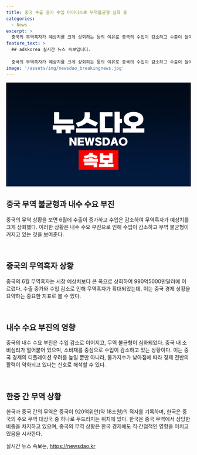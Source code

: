 ```yaml
---
title: 중국 수출 증가 수입 마이너스로 무역불균형 심화 중
categories:
  - News
excerpt: >
  중국의 무역흑자가 예상치를 크게 상회하는 등의 이유로 중국의 수입이 감소하고 수출이 늘어나면서 무역 불균형이 커지고 있다. 이에도 불구하고 중국의 내수 부진으로 물가가 하락하고 소비심리가 얼어붙는 등의 현상이 나타나고 있어 중국의 경제 상황이 어려워지고 있다. 물가지수의 하락은 경제의 활력이 사라지고 있는 것을 시사하며 디플레이션 우려가 높아지고 있는 상황이다. 이에 중국 정부의 고심이 깊어지고 있는 가운데 한국의 중국과의 무역 교류가 늘어나고 있어 관련 이슈가 주목받고 있다.
feature_text: >
  ## adskorea 실시간 뉴스 속보입니다.

  중국의 무역흑자가 예상치를 크게 상회하는 등의 이유로 중국의 수입이 감소하고 수출이 늘어나면서 무역 불균형이 커지고 있다. 이에도 불구하고 중국의 내수 부진으로 물가가 하락하고 소비심리가 얼어붙는 등의 현상이 나타나고 있어 중국의 경제 상황이 어려워지고 있다. 물가지수의 하락은 경제의 활력이 사라지고 있는 것을 시사하며 디플레이션 우려가 높아지고 있는 상황이다. 이에 중국 정부의 고심이 깊어지고 있는 가운데 한국의 중국과의 무역 교류가 늘어나고 있어 관련 이슈가 주목받고 있다.
image: '/assets/img/newsdao_breakingnews.jpg'
---
```


<p><img src="/assets/img/newsdao_breakingnews.jpg" alt="adskorea 속보" /></p>

<h2 data-ke-size="size26">중국 무역 불균형과 내수 수요 부진</h2>

<p>중국의 무역 상황을 보면 6월에 수출이 증가하고 수입은 감소하여 무역흑자가 예상치를 크게 상회했다. 이러한 상황은 내수 수요 부진으로 인해 수입이 감소하고 무역 불균형이 커지고 있는 것을 보여준다.</p>

<p data-ke-size="size16">&nbsp;</p>

<h2 data-ke-size="size24">중국의 무역흑자 상황</h2>

<p>중국의 6월 무역흑자는 시장 예상치보다 큰 폭으로 상회하여 990억5000만달러에 이르렀다. 수출 증가와 수입 감소로 인해 무역흑자가 확대되었는데, 이는 중국 경제 상황을 요약하는 중요한 지표로 볼 수 있다.</p>

<p data-ke-size="size16">&nbsp;</p>

<h2 data-ke-size="size24">내수 수요 부진의 영향</h2>

<p>중국의 내수 수요 부진은 수입 감소로 이어지고, 무역 불균형이 심화되었다. 중국 내 소비심리가 얼어붙어 있으며, 소비재를 중심으로 수입이 감소하고 있는 상황이다. 이는 중국 경제의 디플레이션 우려를 높일 뿐만 아니라, 물가지수가 낮아짐에 따라 경제 전반의 활력이 약화되고 있다는 신호로 해석할 수 있다.</p>

<p data-ke-size="size16">&nbsp;</p>

<h2 data-ke-size="size24">한중 간 무역 상황</h2>

<p>한국과 중국 간의 무역은 중국이 920억위안(약 18조원)의 적자를 기록하며, 한국은 중국의 주요 무역 대상국 중 하나로 두드러지는 위치에 있다. 한국은 중국 무역에서 상당한 비중을 차지하고 있으며, 중국의 무역 상황은 한국 경제에도 직·간접적인 영향을 미치고 있음을 시사한다.</p>
실시간 뉴스 속보는, <a href="https://newsdao.kr" rel="dofollow">https://newsdao.kr</a>


